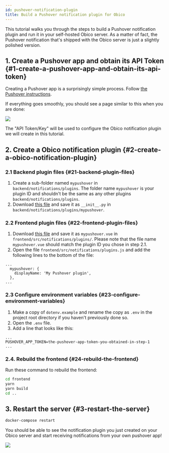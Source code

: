 ```yaml
---
id: pushover-notification-plugin
title: Build a Pushover notification plugin for Obico
---
```


This tutorial walks you through the steps to build a Pushover notification plugin and run it in your self-hosted Obico server. As a matter of fact, the Pushover notification that's shipped with the Obico server is just a slightly polished version.

## 1. Create a Pushover app and obtain its API Token {#1-create-a-pushover-app-and-obtain-its-api-token}

Creating a Pushover app is a surprisingly simple process. Follow [the Pushover instructions](https://pushover.net/api#registration).

If everything goes smoothly, you should see a page similar to this when you are done:

![](/img/tutorials/pushover-app-token.jpg)

The "API Token/Key" will be used to configure the Obico notification plugin we will create in this tutorial.


## 2. Create a Obico notification plugin {#2-create-a-obico-notification-plugin}

### 2.1 Backend plugin files {#21-backend-plugin-files}

1. Create a sub-folder named `mypushover` in `backend/notifications/plugins`. The folder name `mypushover` is your plugin ID and shouldn't be the same as any other plugins `backend/notifications/plugins`.
2. Download [this file](https://raw.githubusercontent.com/TheSpaghettiDetective/TheSpaghettiDetective/master/backend/notifications/plugins/pushover/__init__.py) and save it as `__init__.py` in `backend/notifications/plugins/mypushover`.

### 2.2 Frontend plugin files {#22-frontend-plugin-files}

1. Download [this file](https://raw.githubusercontent.com/TheSpaghettiDetective/TheSpaghettiDetective/master/frontend/src/notifications/plugins/pushover.vue) and save it as `mypushover.vue` in `frontend/src/notifications/plugins/`. Please note that the file name `mypushover.vue` should match the plugin ID you chose in step 2.1.
2. Open the file `frontend/src/notifications/plugins.js` and add the following lines to the bottom of the file:
```
...
  mypushover: {
    displayName: 'My Pushover plugin',
  },
...
```

### 2.3 Configure environment variables {#23-configure-environment-variables}

1. Make a copy of `dotenv.example` and rename the copy as `.env` in the project root directory if you haven't previously done so.
2. Open the `.env` file.
3. Add a line that looks like this:
```
...
PUSHOVER_APP_TOKEN=the-pushover-app-token-you-obtained-in-step-1
...
```

### 2.4. Rebuild the frontend {#24-rebuild-the-frontend}

Run these command to rebuild the frontend:

```bash
cd frontend
yarn
yarn build
cd ..
```

## 3. Restart the server {#3-restart-the-server}

```bash
docker-compose restart
```

You should be able to see the notification plugin you just created on your Obico server and start receiving notifications from your own pushover app!

![](/img/tutorials/pushover-notification-plugin-done.jpg)
